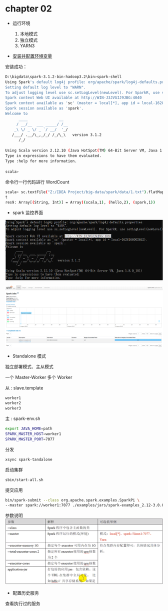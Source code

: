 # chapter 02

+ 运行环境
    1. 本地模式
    2. 独立模式
    3. YARN3
    
+ [安装并配置环境变量](https://blog.csdn.net/qq_42754919/article/details/109402379)

安装成功：

```bash
D:\bigdata\spark-3.1.2-bin-hadoop3.2\bin>spark-shell
Using Spark's default log4j profile: org/apache/spark/log4j-defaults.properties
Setting default log level to "WARN".
To adjust logging level use sc.setLogLevel(newLevel). For SparkR, use setLogLevel(newLevel).
Spark context Web UI available at http://WIN-J3JVGIJ9JBG:4040
Spark context available as 'sc' (master = local[*], app id = local-1628087798669).
Spark session available as 'spark'.
Welcome to
      ____              __
     / __/__  ___ _____/ /__
    _\ \/ _ \/ _ `/ __/  '_/
   /___/ .__/\_,_/_/ /_/\_\   version 3.1.2
      /_/

Using Scala version 2.12.10 (Java HotSpot(TM) 64-Bit Server VM, Java 1.8.0_181)
Type in expressions to have them evaluated.
Type :help for more information.

scala>
```

命令行一行代码进行 WordCount

```bash
scala> sc.textFile("Z:/IDEA Project/big-data/spark/data/1.txt").flatMap(_.split(" ")).map((_,1)).reduceByKey(_+_).collec
t
res9: Array[(String, Int)] = Array((scala,1), (hello,2), (spark,1))
```

+ spark 监控界面

![img.png](images/img2.png)

![img.png](images/img3.png)

+ Standalone 模式

独立部署模式、主从模式

一个 Master-Worker 多个 Worker

从 : slave.template
```sh
worker1
worker2
worker3
```

主 : spark-env.sh
```sh
export JAVA_HOME=path
SPARK_MASTER_HOST=worker1
SPARK_MASTER_PORT=7077
```

分发
```bash
xsync spark-tandalone
```

启动集群
```bash
sbin/start-all.sh
```

提交应用
```bash
bin/spark-submit --class org.apache.spark.examples.SparkPi \
--master spark://worker1:7077 ./examples/jars/spark-examples_2.12-3.0.0.jar 10
```

参数说明
![img.png](images/img4.png)

+ 配置历史服务

查看执行过的服务